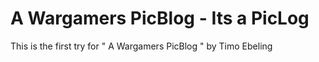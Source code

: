 # A Wargamers PicBlog - Its a PicLog

This is the first try for " A Wargamers PicBlog " by Timo Ebeling
